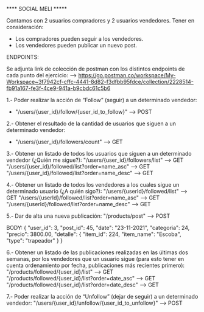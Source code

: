 **** SOCIAL MELI *****

Contamos con 2 usuarios compradores y 2 usuarios vendedores. 
Tener en consideración: 
* Los compradores pueden seguir a los vendedores. 
* Los vendedores pueden publicar un nuevo post. 

ENDPOINTS: 

Se adjunta link de colección de postman con los distintos endpoints de cada punto del ejercicio: 
--> https://go.postman.co/workspace/My-Workspace~3f7942cf-cffc-4441-8d82-f3dfbb95fdce/collection/2228514-fb91a167-fe3f-4ce9-941a-b9cbdc61c5b6

1.- Poder realizar la acción de “Follow” (seguir) a un determinado vendedor:
 * "/users/{user_id}/follow/{user_id_to_follow}" --> POST
 
2.- Obtener el resultado de la cantidad de usuarios que siguen a un determinado vendedor:
* "/users/{user_id}/followers/count" --> GET

3.- Obtener un listado de todos los usuarios que siguen a un determinado vendedor (¿Quién me sigue?):
"/users/{user_id}/followers/list" --> GET
"/users/{user_id}/followed/list?order=name_asc" --> GET
"/users/{user_id}/followed/list?order=name_desc" --> GET

4.- Obtener un listado de todos los vendedores a los cuales sigue un determinado usuario (¿A quién sigo?):
"/users/{userId}/followed/list" --> GET
"/users/{userId}/followed/list?order=name_asc" --> GET
"/users/{userId}/followed/list?order=name_desc" --> GET

5.- Dar de alta una nueva publicación:
"/products/post"  --> POST

BODY: 
{
    "user_id": 3,
    "post_id": 45,
    "date": "23-11-2021",
    "categoria": 24,
    "precio": 3800.00, 
    "detalle": {
        "item_id": 224, 
        "item_name": "Escoba",
        "type": "trapeador"
    }
}

6.- Obtener un listado de las publicaciones realizadas en las últimas dos semanas, por los vendedores que un usuario sigue (para esto tener en cuenta ordenamiento por fecha, publicaciones más recientes primero):
"/products/followed/{user_id}/list" --> GET
"/products/followed/{user_id}/list?order=date_asc" --> GET
"/products/followed/{user_id}/list?order=date_desc" --> GET

7.- Poder realizar la acción de “Unfollow” (dejar de seguir) a un determinado vendedor:
"/users/{user_id}/unfollow/{user_id_to_unfollow}" --> POST


